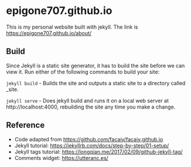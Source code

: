 # epigone707.github.io

This is my personal website built with jekyll. The link is https://epigone707.github.io/about/


## Build
Since Jekyll is a static site generator, it has to build the site before we can view it. Run either of the following commands to build your site:


`jekyll build` - Builds the site and outputs a static site to a directory called _site.

`jekyll serve` - Does jekyll build and runs it on a local web server at http://localhost:4000, rebuilding the site any time you make a change.

## Reference
- Code adapted from https://github.com/facaiy/facaiy.github.io
- Jekyll tutorial: https://jekyllrb.com/docs/step-by-step/01-setup/
- Jekyll tags tutorial: https://longqian.me/2017/02/09/github-jekyll-tag/
- Comments widget: https://utteranc.es/
